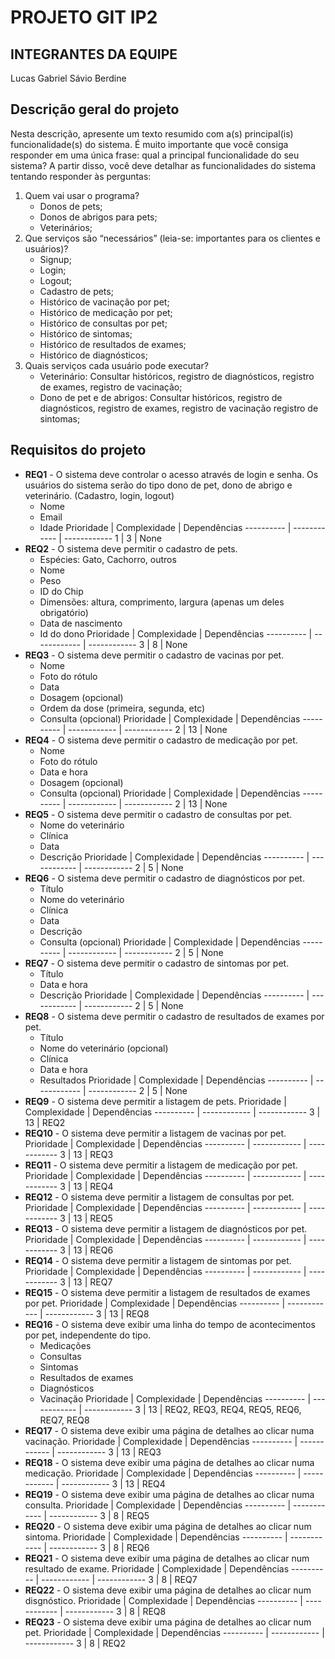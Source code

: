 # PROJETO GIT IP2


## INTEGRANTES DA EQUIPE
Lucas Gabriel
Sávio Berdine

## Descrição geral do projeto 
Nesta descrição, apresente um texto resumido com a(s) principal(is) funcionalidade(s) do sistema. 
É muito importante que você consiga responder em uma única frase: qual a principal funcionalidade do seu sistema? 
A partir disso, você deve detalhar as funcionalidades do sistema tentando responder às perguntas:
 1. Quem vai usar o programa?
    * Donos de pets;
    * Donos de abrigos para pets;
    * Veterinários;
 2. Que serviços são “necessários” (leia-se: importantes para os clientes e usuários)? 
    * Signup;
    * Login;
    * Logout;
    * Cadastro de pets;
    * Histórico de vacinação por pet;
    * Histórico de medicação por pet;
    * Histórico de consultas por pet; 
    * Histórico de sintomas;
    * Histórico de resultados de exames;
    * Histórico de diagnósticos;
 3. Quais serviços cada usuário pode executar? 
    * Veterinário: Consultar históricos, registro de diagnósticos, registro de exames, registro de vacinação; 
    * Dono de pet e de abrigos: Consultar históricos, registro de diagnósticos, registro de exames, registro de vacinação registro de sintomas;

 ## Requisitos do projeto
* **REQ1** - O sistema deve controlar o acesso através de login e senha. Os usuários do sistema serão do tipo dono de pet, dono de abrigo e veterinário. (Cadastro, login, logout)
  * Nome
  * Email
  * Idade
    Prioridade | Complexidade | Dependências
    ---------- | ------------ | ------------
    1 | 3 | None
* **REQ2** - O sistema deve permitir o cadastro de pets.
  * Espécies: Gato, Cachorro, outros
  * Nome
  * Peso
  * ID do Chip
  * Dimensões: altura, comprimento, largura (apenas um deles obrigatório)
  * Data de nascimento
  * Id do dono
    Prioridade | Complexidade | Dependências
    ---------- | ------------ | ------------
    3 | 8 | None
* **REQ3** - O sistema deve permitir o cadastro de vacinas por pet.
  * Nome
  * Foto do rótulo
  * Data
  * Dosagem (opcional)
  * Ordem da dose (primeira, segunda, etc)
  * Consulta (opcional)
    Prioridade | Complexidade | Dependências
    ---------- | ------------ | ------------
    2 | 13 | None
* **REQ4** - O sistema deve permitir o cadastro de medicação por pet.
  * Nome
  * Foto do rótulo
  * Data e hora
  * Dosagem (opcional)
  * Consulta (opcional)
    Prioridade | Complexidade | Dependências
    ---------- | ------------ | ------------
    2 | 13 | None
* **REQ5** - O sistema deve permitir o cadastro de consultas por pet.
  * Nome do veterinário
  * Clínica
  * Data
  * Descrição
    Prioridade | Complexidade | Dependências
    ---------- | ------------ | ------------
    2 | 5 | None
* **REQ6** - O sistema deve permitir o cadastro de diagnósticos por pet.
  * Título
  * Nome do veterinário
  * Clínica
  * Data
  * Descrição
  * Consulta (opcional)
    Prioridade | Complexidade | Dependências
    ---------- | ------------ | ------------
    2 | 5 | None
* **REQ7** - O sistema deve permitir o cadastro de sintomas por pet.
  * Título
  * Data e hora
  * Descrição
    Prioridade | Complexidade | Dependências
    ---------- | ------------ | ------------
    2 | 5 | None
* **REQ8** - O sistema deve permitir o cadastro de resultados de exames por pet.
  * Título
  * Nome do veterinário (opcional)
  * Clínica
  * Data e hora
  * Resultados
    Prioridade | Complexidade | Dependências
    ---------- | ------------ | ------------
    2 | 5 | None
* **REQ9** - O sistema deve permitir a listagem de pets.
    Prioridade | Complexidade | Dependências
    ---------- | ------------ | ------------
    3 | 13 | REQ2
* **REQ10** - O sistema deve permitir a listagem de vacinas por pet.
    Prioridade | Complexidade | Dependências
    ---------- | ------------ | ------------
    3 | 13 | REQ3
* **REQ11** - O sistema deve permitir a listagem de medicação por pet.
    Prioridade | Complexidade | Dependências
    ---------- | ------------ | ------------
    3 | 13 | REQ4
* **REQ12** - O sistema deve permitir a listagem de consultas por pet.
    Prioridade | Complexidade | Dependências
    ---------- | ------------ | ------------
    3 | 13 | REQ5
* **REQ13** - O sistema deve permitir a listagem de diagnósticos por pet.
    Prioridade | Complexidade | Dependências
    ---------- | ------------ | ------------
    3 | 13 | REQ6
* **REQ14** - O sistema deve permitir a listagem de sintomas por pet.
    Prioridade | Complexidade | Dependências
    ---------- | ------------ | ------------
    3 | 13 | REQ7
* **REQ15** - O sistema deve permitir a listagem de resultados de exames por pet.
    Prioridade | Complexidade | Dependências
    ---------- | ------------ | ------------
    3 | 13 | REQ8
* **REQ16** - O sistema deve exibir uma linha do tempo de acontecimentos por pet, independente do tipo.
  * Medicações
  * Consultas
  * Sintomas
  * Resultados de exames
  * Diagnósticos
  * Vacinação
    Prioridade | Complexidade | Dependências
    ---------- | ------------ | ------------
    3 | 13 | REQ2, REQ3, REQ4, REQ5, REQ6, REQ7, REQ8
* **REQ17** - O sistema deve exibir uma página de detalhes ao clicar numa vacinação.
    Prioridade | Complexidade | Dependências
    ---------- | ------------ | ------------
    3 | 13 | REQ3
* **REQ18** - O sistema deve exibir uma página de detalhes ao clicar numa medicação.
    Prioridade | Complexidade | Dependências
    ---------- | ------------ | ------------
    3 | 13 | REQ4
* **REQ19** - O sistema deve exibir uma página de detalhes ao clicar numa consulta.
    Prioridade | Complexidade | Dependências
    ---------- | ------------ | ------------
    3 | 8 | REQ5
* **REQ20** - O sistema deve exibir uma página de detalhes ao clicar num sintoma.
    Prioridade | Complexidade | Dependências
    ---------- | ------------ | ------------
    3 | 8 | REQ6
* **REQ21** - O sistema deve exibir uma página de detalhes ao clicar num resultado de exame.
    Prioridade | Complexidade | Dependências
    ---------- | ------------ | ------------
    3 | 8 | REQ7
* **REQ22** - O sistema deve exibir uma página de detalhes ao clicar num disgnóstico.
    Prioridade | Complexidade | Dependências
    ---------- | ------------ | ------------
    3 | 8 | REQ8
* **REQ23** - O sistema deve exibir uma página de detalhes ao clicar num pet.
    Prioridade | Complexidade | Dependências
    ---------- | ------------ | ------------
    3 | 8 | REQ2